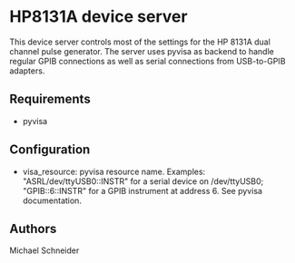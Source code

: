 # HP8131A device server
This device server controls most of the settings for the HP 8131A dual channel pulse generator. The server uses pyvisa as backend to handle regular GPIB connections as well as serial connections from USB-to-GPIB adapters.

## Requirements
* pyvisa

## Configuration
* visa_resource: pyvisa resource name. Examples: "ASRL/dev/ttyUSB0::INSTR" for a serial device on /dev/ttyUSB0; "GPIB::6::INSTR" for a GPIB instrument at address 6. See pyvisa documentation.

## Authors
Michael Schneider

